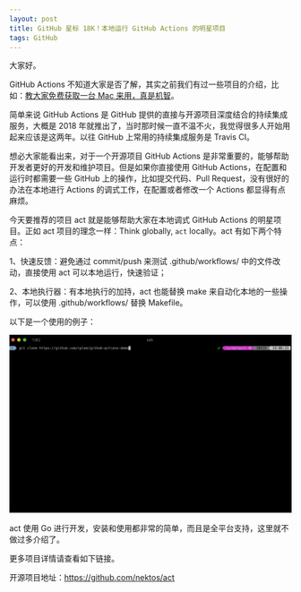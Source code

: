 ```yaml
---
layout: post
title: GitHub 星标 18K！本地运行 GitHub Actions 的明星项目
tags: GitHub
---
```


大家好。

GitHub Actions 不知道大家是否了解，其实之前我们有过一些项目的介绍，比如：[教大家免费获取一台 Mac 来用，真是机智](https://mp.weixin.qq.com/s?__biz=MzA3MzE4ODY0Mg==&mid=2455988057&idx=1&sn=9f55f456ab17ff29891e863624a26037&chksm=88851314bff29a0276f935d44057c624c2d5a21d83fb34f6168799c5cb110929477257de9b71&token=1018459310&lang=zh_CN#rd)。

简单来说 GitHub Actions 是 GitHub 提供的直接与开源项目深度结合的持续集成服务，大概是 2018 年就推出了，当时那时候一直不温不火，我觉得很多人开始用起来应该是这两年。以往 GitHub 上常用的持续集成服务是 Travis CI。

想必大家能看出来，对于一个开源项目 GitHub Actions 是非常重要的，能够帮助开发者更好的开发和维护项目。但是如果你直接使用 GitHub Actions，在配置和运行时都需要一些 GitHub 上的操作，比如提交代码、Pull Request，没有很好的办法在本地进行 Actions 的调式工作，在配置或者修改一个 Actions 都显得有点麻烦。

今天要推荐的项目 act 就是能够帮助大家在本地调式 GitHub Actions 的明星项目。正如 act 项目的理念一样：Think globally, `act` locally。act 有如下两个特点：

1、快速反馈：避免通过 commit/push 来测试 .github/workflows/ 中的文件改动，直接使用 act 可以本地运行，快速验证；

2、本地执行器：有本地执行的加持，act 也能替换 make 来自动化本地的一些操作，可以使用 .github/workflows/ 替换 Makefile。

以下是一个使用的例子：

![](https://raw.githubusercontent.com/ZhuPeng/pic/master/images/act-quickstart-2.gif)

act 使用 Go 进行开发，安装和使用都非常的简单，而且是全平台支持，这里就不做过多介绍了。

更多项目详情请查看如下链接。

开源项目地址：https://github.com/nektos/act
